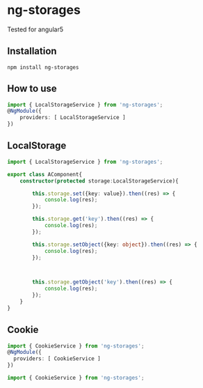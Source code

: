 # ng-storages
Tested for angular5

## Installation
```
npm install ng-storages
```

## How to use
``` app.module.ts
import { LocalStorageService } from 'ng-storages';
@NgModule({
    providers: [ LocalStorageService ]
})

```

## LocalStorage
``` app.componet.ts
import { LocalStorageService } from 'ng-storages';

export class AComponent{
    constructor(protected storage:LocalStorageService){

        this.storage.set({key: value}).then((res) => {
            console.log(res);
        });

        this.storage.get('key').then((res) => {
            console.log(res);
        });

        this.storage.setObject({key: object}).then((res) => {
            console.log(res);
        });



        this.storage.getObject('key').then((res) => {
            console.log(res);
        });
    }
}
```

## Cookie
``` app.module.ts
import { CookieService } from 'ng-storages';
@NgModule({
  providers: [ CookieService ]
})

```

``` app.componet.ts
import { CookieService } from 'ng-storages';

```
